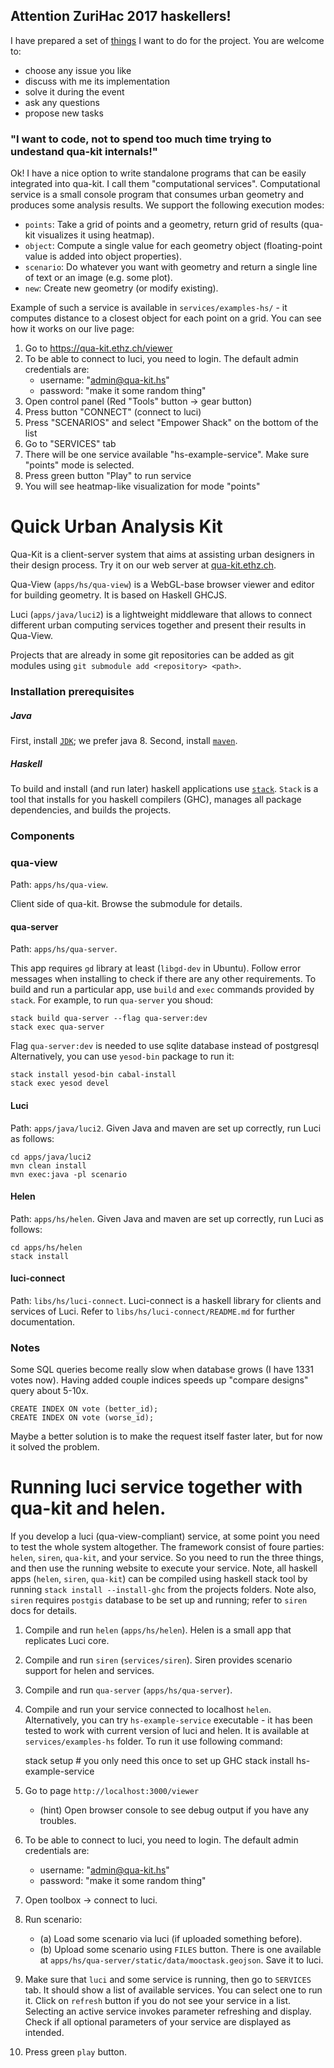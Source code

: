 ## Attention ZuriHac 2017 haskellers!

I have prepared a set of [things](https://github.com/achirkin/qua-kit/issues) I want to do for the project. You are welcome to:
 * choose any issue you like
 * discuss with me its implementation
 * solve it during the event
 * ask any questions
 * propose new tasks

### "I want to code, not to spend too much time trying to undestand qua-kit internals!"

Ok! I have a nice option to write standalone programs that can be easily integrated into qua-kit. I call them "computational services". Computational service is a small console program that consumes urban geometry and produces some analysis results.
We support the following execution modes:
 * `points`: Take a grid of points and a geometry, return grid of results (qua-kit visualizes it using heatmap).
 * `object`: Compute a single value for each geometry object (floating-point value is added into object properties).
 * `scenario`: Do whatever you want with geometry and return a single line of text or an image (e.g. some plot).
 * `new`: Create new geometry (or modify existing).

Example of such a service is available in `services/examples-hs/` - it computes distance to a closest object for each point on a grid. You can see how it works on our live page:
 1. Go to https://qua-kit.ethz.ch/viewer
 2. To be able to connect to luci, you need to login. The default admin credentials are:
    * username: "admin@qua-kit.hs"
    * password: "make it some random thing"
 3. Open control panel (Red "Tools" button -> gear button)
 4. Press button "CONNECT" (connect to luci)
 5. Press "SCENARIOS" and select "Empower Shack" on the bottom of the list
 6. Go to "SERVICES" tab
 7. There will be one service available "hs-example-service". Make sure "points" mode is selected.
 8. Press green button "Play" to run service
 9. You will see heatmap-like visualization for mode "points"


# Quick Urban Analysis Kit


Qua-Kit is a client-server system that aims at assisting urban designers in their design process.
Try it on our web server at [qua-kit.ethz.ch](http://qua-kit.ethz.ch).

Qua-View (`apps/hs/qua-view`) is a WebGL-base browser viewer and editor for building geometry. It is based on Haskell GHCJS.

Luci (`apps/java/luci2`) is a lightweight middleware that allows to connect different urban computing services together
and present their results in Qua-View.

Projects that are already in some git repositories can be added as git modules
using `git submodule add <repository> <path>`.

### Installation prerequisites

##### Java
First, install
[`JDK`](http://www.oracle.com/technetwork/java/javase/downloads/index.html);
we prefer java 8.
Second, install
[`maven`](https://maven.apache.org/).

##### Haskell
To build and install (and run later) haskell applications use
[`stack`](http://docs.haskellstack.org/en/stable/README.html).
`Stack` is a tool that installs for you haskell compilers (GHC), manages all package dependencies,
and builds the projects.

### Components

### qua-view

Path: `apps/hs/qua-view`.

Client side of qua-kit. Browse the submodule for details.

#### qua-server

Path: `apps/hs/qua-server`.

This app requires `gd` library at least (`libgd-dev` in Ubuntu).
Follow error messages when installing to check if there are any other requirements.
To build and run a particular app, use `build` and `exec` commands provided by `stack`.
For example, to run `qua-server` you shoud:
```
stack build qua-server --flag qua-server:dev
stack exec qua-server
```
Flag `qua-server:dev` is needed to use sqlite database instead of postgresql
Alternatively, you can use `yesod-bin` package to run it:
```
stack install yesod-bin cabal-install
stack exec yesod devel
```

#### Luci

Path: `apps/java/luci2`.
Given Java and maven are set up correctly, run Luci as follows:
```
cd apps/java/luci2
mvn clean install
mvn exec:java -pl scenario
```

#### Helen

Path: `apps/hs/helen`.
Given Java and maven are set up correctly, run Luci as follows:
```
cd apps/hs/helen
stack install
```


#### luci-connect

Path: `libs/hs/luci-connect`.
Luci-connect is a haskell library for clients and services of Luci.
Refer to `libs/hs/luci-connect/README.md` for further documentation.


### Notes

Some SQL queries become really slow when database grows (I have 1331 votes now).
Having added couple indices speeds up "compare designs" query about 5-10x.
```
CREATE INDEX ON vote (better_id);
CREATE INDEX ON vote (worse_id);
```
Maybe a better solution is to make the request itself faster later,
but for now it solved the problem.


# Running luci service together with qua-kit and helen.

If you develop a luci (qua-view-compliant) service, at some point you need to test the whole system altogether.
The framework consist of foure parties: `helen`, `siren`, `qua-kit`, and your service.
So you need to run the three things, and then use the running website to execute your service.
Note, all haskell apps (`helen`, `siren`, `qua-kit`) can be compiled using 
haskell stack tool by running `stack install --install-ghc` from the projects folders.
Note also, `siren` requires `postgis` database to be set up and running;
refer to `siren` docs for details.

  1. Compile and run `helen` (`apps/hs/helen`).
     Helen is a small app that replicates Luci core. 
  3. Compile and run `siren` (`services/siren`).
     Siren provides scenario support for helen and services.
  2. Compile and run `qua-server` (`apps/hs/qua-server`).
  4. Compile and run your service connected to localhost `helen`.
     Alternatively, you can try `hs-example-service` executable - it has been tested to work with current version of luci and helen.
     It is available at `services/examples-hs` folder.
     To run it use following command:
     
        stack setup # you only need this once to set up GHC
        stack install
        hs-example-service
     
  5. Go to page `http://localhost:3000/viewer`
      * (hint) Open browser console to see debug output if you have any troubles.
  6. To be able to connect to luci, you need to login. The default admin credentials are:
      * username: "admin@qua-kit.hs"
      * password: "make it some random thing"
  7. Open toolbox -> connect to luci.
  8. Run scenario:
      * (a) Load some scenario via luci (if uploaded something before).
      * (b) Upload some scenario using `FILES` button.
            There is one available at `apps/hs/qua-server/static/data/mooctask.geojson`.
            Save it to luci.
  9. Make sure that `luci` and some service is running, then go to `SERVICES` tab.
     It should show a list of available services.
     You can select one to run it.
     Click on `refresh` button if you do not see your service in a list.
     Selecting an active service invokes parameter refreshing and display.
     Check if all optional parameters of your service are displayed as intended.
  10. Press green `play` button.
     
